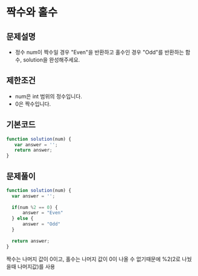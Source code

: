 # 짝수와 홀수

## 문제설명
 + 정수 num이 짝수일 경우 "Even"을 반환하고 홀수인 경우 "Odd"를 반환하는 함수, solution을 완성해주세요.
  
## 제한조건
 + num은 int 범위의 정수입니다.
 + 0은 짝수입니다.
   
 ## 기본코드
 ``` JavaScript
 function solution(num) {
    var answer = '';
    return answer;
}
```
 
 ## 문제풀이
  ``` JavaScript
 function solution(num) {
    var answer = '';
    
    if(num %2 == 0) {
        answer = "Even"
    } else {
        answer = "Odd"
    }
    
    return answer;
}
```

짝수는 나머지 값이 0이고, 홀수는 나머지 값이 0이 나올 수 없기때문에 %2(2로 나눴을때 나머지값)를 사용
